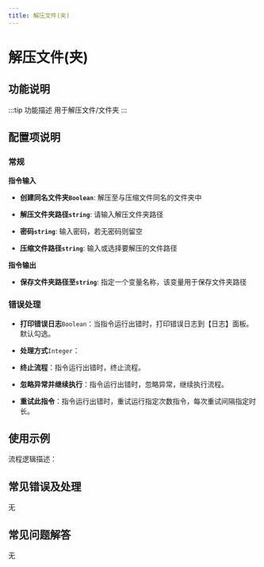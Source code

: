 ```yaml
---
title: 解压文件(夹)
---
```


# 解压文件(夹)

## 功能说明

:::tip 功能描述
用于解压文件/文件夹
:::

## 配置项说明

### 常规

**指令输入**

- **创建同名文件夹`Boolean`**: 解压至与压缩文件同名的文件夹中

- **解压文件夹路径`string`**: 请输入解压文件夹路径

- **密码`string`**: 输入密码，若无密码则留空

- **压缩文件路径`string`**: 输入或选择要解压的文件路径


**指令输出**

- **保存文件夹路径至`string`**: 指定一个变量名称，该变量用于保存文件夹路径

### 错误处理

- **打印错误日志**`Boolean`：当指令运行出错时，打印错误日志到【日志】面板。默认勾选。

- **处理方式**`Integer`：

 - **终止流程**：指令运行出错时，终止流程。

 - **忽略异常并继续执行**：指令运行出错时，忽略异常，继续执行流程。

 - **重试此指令**：指令运行出错时，重试运行指定次数指令，每次重试间隔指定时长。

## 使用示例

流程逻辑描述：

## 常见错误及处理

无

## 常见问题解答

无

